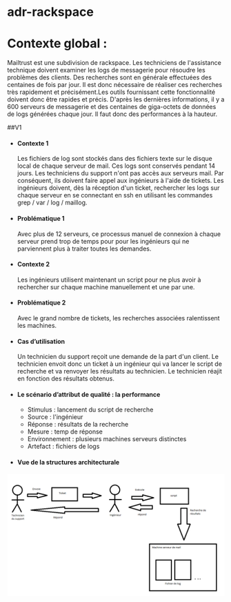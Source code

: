 # adr-rackspace

# Contexte global :
Mailtrust est une subdivision de rackspace. Les techniciens de l'assistance technique doivent examiner les logs de messagerie pour résoudre les problèmes des clients. Des recherches sont en générale effectuées des centaines de fois par jour. Il est donc nécessaire de réaliser ces recherches très rapidement et précisément.Les outils fournissant cette fonctionnalité doivent donc être rapides et précis. D'après les dernières informations, il y a 600 serveurs de messagerie et des centaines de giga-octets de données de logs générées chaque jour. Il faut donc des performances à la hauteur.


##V1
* #### Contexte 1
  Les fichiers de log sont stockés dans des fichiers texte sur le disque local de chaque serveur de mail. Ces logs sont conservés pendant 14 jours. Les techniciens du support n'ont pas accès aux serveurs mail. Par conséquent, ils doivent faire appel aux ingénieurs à l'aide de tickets. Les ingénieurs doivent, dès la réception d'un ticket, rechercher les logs sur chaque serveur en se connectant en ssh en utilisant les commandes grep / var / log / maillog.
* #### Problématique 1
  Avec plus de 12 serveurs, ce processus manuel de connexion à chaque serveur prend trop de temps pour pour les ingénieurs qui ne parviennent plus à traiter toutes les demandes.
* #### Contexte 2
    Les ingénieurs utilisent maintenant un script pour ne plus avoir à rechercher sur chaque machine manuellement et une par une.
* #### Problématique 2
  Avec le grand nombre de tickets, les recherches associées ralentissent les machines.
  
* #### Cas d’utilisation
  Un technicien du support reçoit une demande de la part d'un client. Le technicien envoit donc un ticket à un ingénieur qui va lancer le script de recherche et va renvoyer les résultats au technicien. Le technicien réajit en fonction des résultats obtenus.

* #### Le scénario d’attribut de qualité : la performance
  * Stimulus : lancement du script de recherche
  * Source : l'ingénieur
  * Réponse : résultats de la recherche
  * Mesure : temp de réponse
  * Environnement : plusieurs machines serveurs distinctes
  * Artefact : fichiers de logs
  
* #### Vue de la structures architecturale
![image_vue_de_la_structure_architecturale_V1](https://raw.githubusercontent.com/GuillaumeTripier/adr-rackspace/master/Structure_V1.png)
